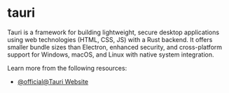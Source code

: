 # tauri

Tauri is a framework for building lightweight, secure desktop applications using web technologies (HTML, CSS, JS) with a Rust backend. It offers smaller bundle sizes than Electron, enhanced security, and cross-platform support for Windows, macOS, and Linux with native system integration.

Learn more from the following resources:

- [@official@Tauri Website](https://tauri.app)